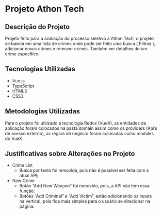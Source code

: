 # Projeto Athon Tech 
## Descrição do Projeto
Projeto feito para a avaliação do processo seletivo a Athon Tech, o projeto se baseia em uma lista de crimes onde pode ser feito uma busca ( Filtros ), adicionar novos crimes e remover crimes. Também ver detalhes de um crime específico.
## Tecnologias Utilizadas
- Vue.js
- TypeScript
- HTML5
- CSS3
## Metodologias Utilizadas
Para o projeto foi utilizado a tecnologia Redux (VueX), as entidades da aplicação foram colocados na pasta domain assim como os providers (Api’s de acesso externo), as regras de negócio foram colocadas como modules do VueX 
## Justificativas sobre Alterações no Projeto
- Crime List  
  - Busca por texto foi removida, pois não é possível ser feita com a atual API;
- New Crime  
  - Botão “Add New Weapon” foi removido, pois, a API não tem essa função;
  - Botões “Add Criminal” e “Add Victim”, estão adicionando os inputs na vertical, pois fica mais simples para o usuário se direcionar na página.
